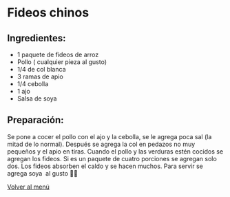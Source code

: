 # Fideos chinos

## Ingredientes:
- 1 paquete de fideos de arroz
- Pollo ( cualquier pieza al gusto)
- 1/4 de col blanca 
- 3 ramas de apio
- 1/4 cebolla
- 1 ajo
- Salsa de soya

## Preparación:
Se pone a cocer el pollo con el ajo y la cebolla, se le agrega poca sal (la mitad de lo normal). Después se agrega la col en pedazos no muy pequeños y el apio en tiras. Cuando el pollo y las verduras estén cocidos se agregan los fideos.  Si es un paquete de cuatro porciones se agregan solo dos. Los fideos absorben el caldo y se hacen muchos. Para servir se agrega soya  al gusto 👍🏻

[Volver al menú](/README.md)